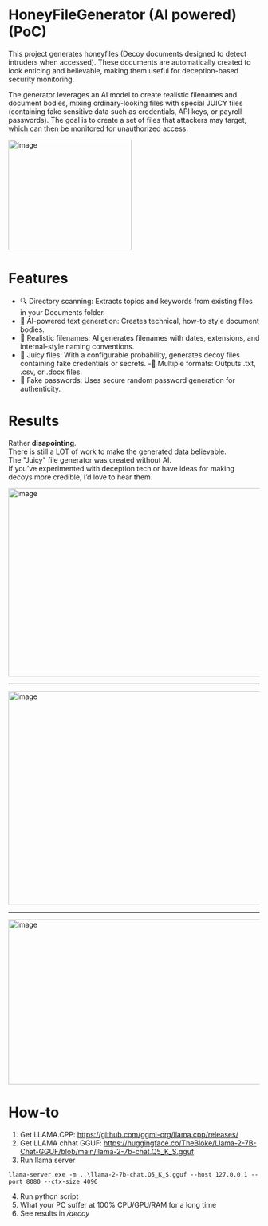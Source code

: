 # HoneyFileGenerator (AI powered) (PoC)
This project generates honeyfiles (Decoy documents designed to detect intruders when accessed). These documents are automatically created to look enticing and believable, making them useful for deception-based security monitoring.

The generator leverages an AI model to create realistic filenames and document bodies, mixing ordinary-looking files with special JUICY files (containing fake sensitive data such as credentials, API keys, or payroll passwords). The goal is to create a set of files that attackers may target, which can then be monitored for unauthorized access.

<img width="247" height="222" alt="image" src="https://github.com/user-attachments/assets/4c8afa25-a46b-475d-af69-534fdc735399" />


# Features
- 🔍 Directory scanning: Extracts topics and keywords from existing files in your Documents folder.
- 📝 AI-powered text generation: Creates technical, how-to style document bodies.
- 📂 Realistic filenames: AI generates filenames with dates, extensions, and internal-style naming conventions.
- 🍯 Juicy files: With a configurable probability, generates decoy files containing fake credentials or secrets.
-📑 Multiple formats: Outputs .txt, .csv, or .docx files.
- 🔐 Fake passwords: Uses secure random password generation for authenticity.

# Results
Rather **disapointing**.<br>
There is still a LOT of work to make the generated data believable.<br>
The "Juicy" file generator was created without AI.<br>
If you’ve experimented with deception tech or have ideas for making decoys more credible, I’d love to hear them.<br>

<img width="656" height="378" alt="image" src="https://github.com/user-attachments/assets/bac21e61-d869-433b-9e8a-7ddd29278218" />

<hr>
<img width="616" height="429" alt="image" src="https://github.com/user-attachments/assets/e567ac96-e6ce-491d-b50e-b69da38619a3" />

<hr>

<img width="610" height="331" alt="image" src="https://github.com/user-attachments/assets/89eb4ab4-bd9d-434e-9043-e91bc2e1f047" />


# How-to

1. Get LLAMA.CPP: https://github.com/ggml-org/llama.cpp/releases/
2. Get LLAMA chhat GGUF: https://huggingface.co/TheBloke/Llama-2-7B-Chat-GGUF/blob/main/llama-2-7b-chat.Q5_K_S.gguf
3. Run llama server
```
llama-server.exe -m ..\llama-2-7b-chat.Q5_K_S.gguf --host 127.0.0.1 --port 8080 --ctx-size 4096
```
4. Run python script
5. What your PC suffer at 100% CPU/GPU/RAM for a long time
6. See results in */decoy*

